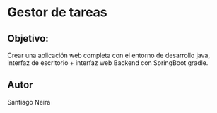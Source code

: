 # Gestor de tareas

## Objetivo:
Crear una aplicación web completa con el entorno de desarrollo java, interfaz de escritorio + interfaz web
Backend con SpringBoot gradle.






## Autor
Santiago Neira